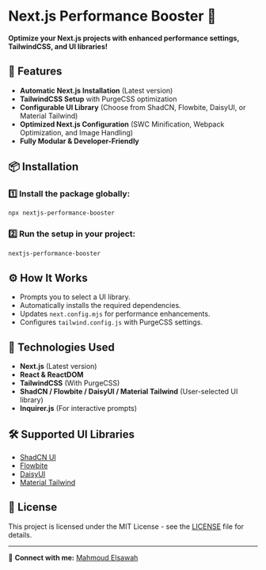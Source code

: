 # Next.js Performance Booster 🚀

**Optimize your Next.js projects with enhanced performance settings, TailwindCSS, and UI libraries!**

## 🌟 Features
- **Automatic Next.js Installation** (Latest version)
- **TailwindCSS Setup** with PurgeCSS optimization
- **Configurable UI Library** (Choose from ShadCN, Flowbite, DaisyUI, or Material Tailwind)
- **Optimized Next.js Configuration** (SWC Minification, Webpack Optimization, and Image Handling)
- **Fully Modular & Developer-Friendly**

## 📦 Installation

### 1️⃣ Install the package globally:
```bash
npx nextjs-performance-booster
```

### 2️⃣ Run the setup in your project:
```bash
nextjs-performance-booster
```

## ⚙️ How It Works
- Prompts you to select a UI library.
- Automatically installs the required dependencies.
- Updates `next.config.mjs` for performance enhancements.
- Configures `tailwind.config.js` with PurgeCSS settings.

## 🚀 Technologies Used
- **Next.js** (Latest version)
- **React & ReactDOM**
- **TailwindCSS** (With PurgeCSS)
- **ShadCN / Flowbite / DaisyUI / Material Tailwind** (User-selected UI library)
- **Inquirer.js** (For interactive prompts)

## 🛠 Supported UI Libraries
- [ShadCN UI](https://ui.shadcn.com/)
- [Flowbite](https://flowbite.com/)
- [DaisyUI](https://daisyui.com/)
- [Material Tailwind](https://www.material-tailwind.com/)

## 📜 License
This project is licensed under the MIT License - see the [LICENSE](LICENSE) file for details.

---

🔗 **Connect with me:** [Mahmoud Elsawah](https://www.linkedin.com/in/mahmoud-elsawah-198413219/)

